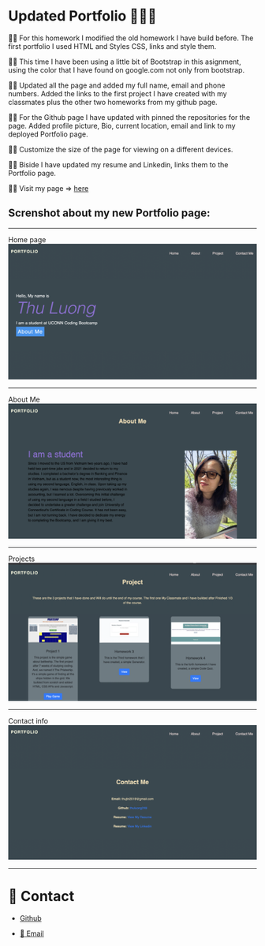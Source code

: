 # Updated Portfolio 👩‍💻🧳

👩‍💻 For this homework I modified the old homework I have build before. The first portfolio I used HTML and Styles CSS, links and style them. 

👩‍💻 This time I have been using a little bit of Bootstrap in this asignment, using the color that I have found on google.com not only from bootstrap. 

👩‍💻 Updated all the page and added my full name, email and phone numbers. Added the links to the first project I have created with my classmates plus the other two homeworks from my github page. 

👩‍💻 For the Github page I have updated with pinned the repositories for the page. Added profile picture, Bio, current location, email and link to my deployed Portfolio page.

👩‍💻 Customize the size of the page for viewing on a different devices. 

👩‍💻 Biside I have updated my resume and Linkedin, links them to the Portfolio page.

🚀🚀 Visit my page => [here](https://thuluong249.github.io/Homework8/)

## Screnshot about my new Portfolio page:

---

Home page 
![Home Page](./Assets/image/home.png)

---

About Me 
![About](./Assets/image/aboutme.png)

---

Projects
![Projects](./Assets/image/projects.png)

---

Contact info
![Contact](./Assets/image/contact.png)

---

# 📱 Contact 

* [Github](https://github.com/thuluong249)

* <a href="mailto:thujtn2019@gmmail.com">💌 Email</a> 

